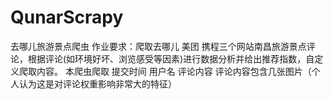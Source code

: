 # QunarScrapy
去哪儿旅游景点爬虫
作业要求：爬取去哪儿 美团 携程三个网站南昌旅游景点评论，根据评论(如环境好坏、浏览感受等因素)进行数据分析并给出推荐指数，自定义爬取内容。
本爬虫爬取 提交时间 用户名 评论内容 评论内容包含几张图片（个人认为这是对评论权重影响非常大的特征）
